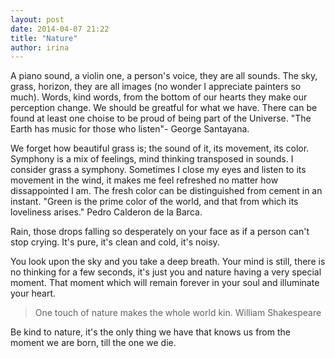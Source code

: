 ```yaml
---
layout: post
date: 2014-04-07 21:22
title: "Nature"
author: irina
---
```


A piano sound, a violin one, a person's voice, they are all sounds. The sky, grass, horizon, they are all images (no wonder I appreciate painters so much). Words, kind words, from the bottom of our hearts they make our perception change. We should be greatful for what we have. There can be found at least one choise to be proud of being part of the Universe. "The Earth has music for those who listen"- George Santayana.

We forget how beautiful grass is; the sound of it, its movement, its color. Symphony is a mix of feelings, mind thinking transposed in sounds. I consider grass a symphony. Sometimes I close my eyes and listen to its movement in the wind, it makes me feel refreshed no matter how dissappointed I am.
The fresh color can be distinguished from cement in an instant. "Green is the prime color of the world, and that from which its loveliness arises." Pedro Calderon de la Barca.

Rain, those drops falling so desperately on your face as if a person can't stop crying. It's pure, it's clean and cold, it's noisy. 

You look upon the sky and you take a deep breath. Your mind is still, there is no thinking for a few seconds, it's just you and nature having a very special moment. That moment which will remain forever in your soul and illuminate your heart.

> One touch of nature makes the whole world kin. William Shakespeare

Be kind to nature, it's the only thing we have that knows us from the moment we are born, till the one we die.